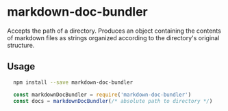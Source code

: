 # markdown-doc-bundler
Accepts the path of a directory. Produces an object containing the contents of
markdown files as strings organized according to the directory's original structure.

## Usage

```sh
  npm install --save markdown-doc-bundler
```

```js
  const markdownDocBundler = require('markdown-doc-bundler')
  const docs = markdownDocBundler(/* absolute path to directory */)
```
